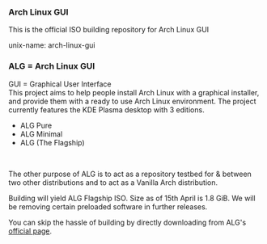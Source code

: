 ### Arch Linux GUI

This is the official ISO building repository for Arch Linux GUI

unix-name: arch-linux-gui

<h3>ALG = Arch Linux GUI</h3>
GUI = Graphical User Interface<br>
This project aims to help people install Arch Linux with a graphical installer, and provide them with a ready to use Arch Linux environment. The project currently features the KDE Plasma desktop with 3 editions.
<ul>
  <li>ALG Pure</li>
  <li>ALG Minimal</li>
  <li>ALG (The Flagship)</li>
 </ul>
 <br>

The other purpose of ALG is to act as a repository testbed for & between two other distributions and to act as a Vanilla Arch distribution.

Building will yield ALG Flagship ISO. Size as of 15th April is 1.8 GiB. We will be removing certain preloaded software in further releases.

You can skip the hassle of building by directly downloading from ALG's <a href="https://sourceforge.net/projects/arch-linux-gui/">official page</a>.
